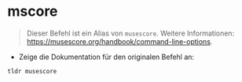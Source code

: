 # mscore

> Dieser Befehl ist ein Alias von `musescore`.
> Weitere Informationen: <https://musescore.org/handbook/command-line-options>.

- Zeige die Dokumentation für den originalen Befehl an:

`tldr musescore`
